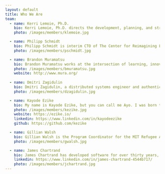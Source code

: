 ```yaml
---
layout: default
title: Who We Are
team:
  - name: Kerri Lemoie, Ph.D.
    bio: Kerri Lemoie, Ph.D. directs the development, planning, and strategy of verifiable digital credentialing technology at the DCC. Kerri has been working on the web for 25+ years as a web developer and in multiple leadership capacities and advisory roles. As one of the founding technical contributors to Open Badges, she is a recognized leader in the digital credentials ecosystem. Kerri completed her Ph.D. at Fielding Graduate University in Media Psychology. Her dissertation research focused on technology adoption of self-sovereign digital identity.
    photo: /images/members/klemoie.jpg

  - name: Philipp Schmidt
    bio: Philipp Schmidt is interim CTO of The Center for Reimagining Learning (tCRIL). He is also a research scientist at MIT and advisor for igital credentials. Prior to joining tCRIL, Philipp was the Director of Digital Learning at the <a href="https://media.mit.edu/">MIT Media Lab</a>. He has extensive experience developing technology-enabled programs that increase opportunities for learning and education. Philipp founded <a href="http://p2pu.org/">Peer 2 Peer University (P2PU)</a>, a non-profit that provides wrap-around support for online courses through a network of public libraries, serves on the board of <a href="https://www.collegeunbound.edu/">College Unbound</a>, a degree-completion college for adult students, and was a founding board member of the OpenCourseWare Consortium. He co-authored the <a href="http://www.capetowndeclaration.org/">Cape Town Open Education Declaration</a> and has developed a number of open standards for digital academic credentials including <a href="https://wiki.mozilla.org/images/5/59/OpenBadges-Working-Paper_012312.pdf">Mozilla Open Badges</a>. He has received <a href="https://www.shuttleworthfoundation.org/">Shuttleworth</a> and <a href="http://usa.ashoka.org/fellow/philipp-schmidt">Ashoka</a> fellowships, and came to MIT as a <a href="https://www.media.mit.edu/people/directors-fellows">Media Lab Director's fellow</a>. Before moving to the US, he lived and worked in South Africa for ten years. He holds a computer science degree from FH Furtwangen in Germany and an MBA from MIT.
    photo: /images/members/pschmidt.jpg

  - name: Brandon Muramatsu
    bio: Brandon Muramatsu works at the intersection of learning, innovation and scale. His work focuses on online and digital learning to improve teaching and learning with a focus on open education. He has been involved in the development of learning technologies and education technologies, open education / OpenCourseWare and educational digital libraries over the last 25+ years. His work has a focus on STEM education, both nationally and internationally, and at all education levels. Brandon leads the design and implementation of local, national and international strategic education initiatives at <a href="http://web.mit.edu/">MIT</a> for <a href="https://openlearning.mit.edu/">MIT Open Learning</a>. At MIT he manages learning technology and curriculum development projects, including the design of web applications and software tools for educators and learners to develop/author, use, reuse and share digital learning resources. He also works with faculty to implement learning technologies in their classes and with their students. Additionally, he organizes conferences and events to bring together educators in open education/OpenCourseWare, as well as in learning technologies. Brandon earned his B.S. (1993) and M.S. (1995) in <a href="https://www.me.berkeley.edu/">Mechanical Engineering</a> from the <a href="https://www.berkeley.edu/">University of California, Berkeley</a>.
    photo: /images/members/bmuramatsu.jpg
    website: http://www.mura.org/
  
  - name: Dmitri Zagidulin
    bio: Dmitri Zagidulin, a distributed systems engineer and authentication and credentials expert, is the Technical Architect for the DCC. He also participates in hands-on development of core decentralization libraries, helps organize conferences, and contributes to open standards. 
    photo: /images/members/dzagidulin.jpg

  - name: Kayode Ezike
    bio: My name is Kayode Ezike, but you can call me Ayo. I was born to two Nigerian Igbo immigrants in New York, where I have lived for most of my life, outside of school. When it was time for college, I shifted my focus to Electrical Engineering and Computer Science before specializing as a graduate student in system design and application development in Self-Sovereign Identity (SSI). Much of my work these days focuses on technologies that enable users to leverage their personal data for access to new opportunities. Outside of the DCC, this work happens primarily at Gobekli and other partner organizations that I am privileged to support. When I am not working, I enjoy singing, writing, lifting, and playing basketball.
    photo: /images/members/kezike.jpg
    website: https://ezike.io/
    linkedin: https://www.linkedin.com/in/kayodeezike
    github: https://github.com/kezike

  - name: Gillian Walsh
    bio: Gillian Walsh is the Program Coordinator for the MIT Refugee Action Hub (ReACT) and the Digital Credentials Consortium (DCC). Her work focuses on the design, implementation and evaluation of academic programming and technologies that promote equitable pathways for meaningful careers for learners across the world, particularly those from vulnerable communities. Prior to working at MIT, she worked in admissions and sponsored programming support at Harvard Medical School and Tufts University. She spent two years in Shanghai, China, teaching English, studying Mandarin Chinese and traveling across East Asia. Gillian holds a BA in History from Kent State University and a Masters in International Higher Education and Intercultural Relations from Lesley University.
    photo: /images/members/gwalsh.jpg

  - name: James Chartrand
    bio: James Chartrand has developed software for over thirty years, mostly in higher-ed, primarily designing and developing systems for collection, edit, analysis and publication of research data, with a focus on digital credentialing over the last five years.
    linkedin: https://www.linkedin.com/in/james-chartrand-4544b717/
    photo: /images/members/jchartrand.jpg
---
```

